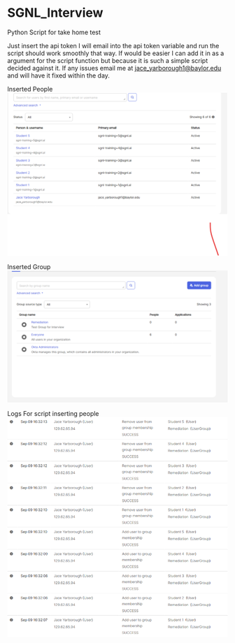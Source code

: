 # SGNL_Interview
Python Script for take home test 

Just insert the api token I will email into the api token variable and run the script should work smoothly that way. 
If would be easier I can add it in as a argument for the script function but because it is such a simple script decided against it. 
If any issues email me at jace_yarborough1@baylor.edu and will have it fixed within the day.



Inserted People
![People](People.png)


Inserted Group
![Groups](Groups.png)


Logs For script inserting people
![Logs](Logs.png)

